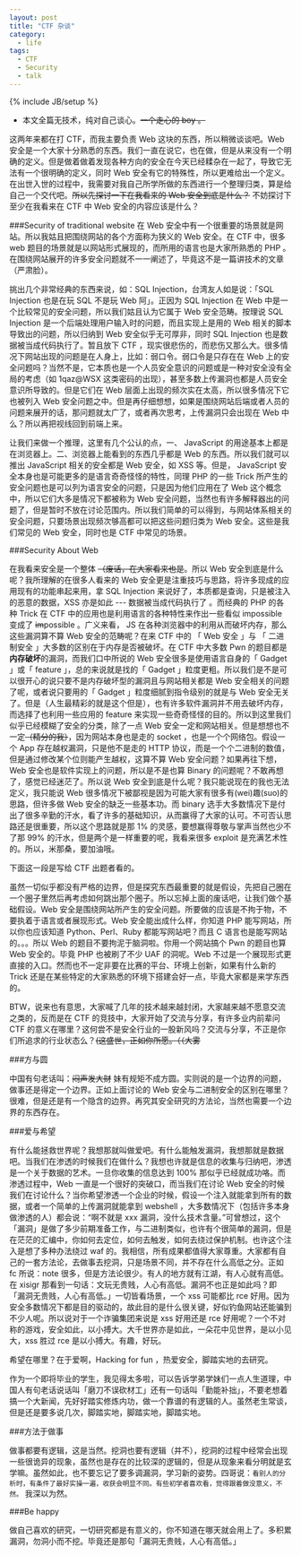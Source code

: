 ```yaml
---
layout: post
title: "CTF 杂谈"
category: 
  - life
tags: 
  - CTF
  - Security
  - talk
---
```

{% include JB/setup %}

* 本文全篇无技术，纯对自己谈心。<del>一个走心的 boy 。</del>

这两年来都在打 CTF，而我主要负责 Web 这块的东西，所以稍微谈谈吧。Web 安全是一个大家十分熟悉的东西。我们一直在说它，也在做，但是从来没有一个明确的定义。但是做着做着发现各种方向的安全在今天已经糅杂在一起了，导致它无法有一个很明确的定义，同时 Web 安全有它的特殊性，所以更难给出一个定义。在出世入世的过程中，我需要对我自己所学所做的东西进行一个整理归类，算是给自己一个交代吧。<del>所以先探讨一下在我看来的 Web 安全到底是什么？</del> 不妨探讨下至少在我看来在 CTF 中 Web 安全的内容应该是什么？

###Security of traditional website
在 Web 安全中有一个很重要的场景就是网站。所以我姑且把围绕网站的各个方面称为狭义的 Web 安全。在 CTF 中，很多 web 题目的场景就是以网站形式展现的，而所用的语言也是大家所熟悉的 PHP 。在围绕网站展开的许多安全问题就不一一阐述了，毕竟这不是一篇讲技术的文章（严肃脸）。

挑出几个非常经典的东西来说，如：SQL Injection，台湾友人如是说：「SQL Injection 也是在玩 SQL 不是玩 Web 阿」。正因为 SQL Injection 在 Web 中是一个比较常见的安全问题，所以我们姑且认为它属于 Web 安全范畴。按理说 SQL Injection 是一个后端处理用户输入时的问题，而且实现上是用的 Web 相关的脚本导致出的问题，所以归纳到 Web 安全似乎无可厚非，同时 SQL Injection 也是数据被当成代码执行了。暂且放下 CTF ，现实很悲伤的，而悲伤又那么大。很多情况下网站出现的问题是在人身上，比如：弱口令。弱口令是只存在在 Web 上的安全问题吗？当然不是，它本质也是一个人员安全意识的问题或是一种对安全没有全局的考虑（如 1qaz@WSX 这类密码的出现），甚至多数上传漏洞也都是人员安全意识所导致的。但是它们在 Web 层面上出现的频次实在太高，所以很多情况下它也被列入 Web 安全问题之中。但是再仔细想想，如果是围绕网站后端或者人员的问题来展开的话，那问题就太广了，或者再次思考，上传漏洞只会出现在 Web 中么？所以再把视线回到前端上来。

让我们来做一个推理，这里有几个公认的点，一、 JavaScript 的用途基本上都是在浏览器上。二、浏览器上能看到的东西几乎都是 Web 的东西。所以我们就可以推出 JavaScript 相关的安全都是 Web 安全，如 XSS 等。但是， JavaScript 安全本身也是可能更多的是语言奇奇怪怪的特性，同理 PHP 的一些 Trick 所产生的安全问题也是可以列为语言安全的问题，只是因为他们应用在了 Web 这个概念中，所以它们大多是情况下都被称为 Web 安全问题，当然也有许多解释器出的问题了，但是暂时不放在讨论范围内。所以我们简单的可以得到，与网站体系相关的安全问题，只要场景出现频次够高都可以把这些问题归类为 Web 安全。这些是我们常见的 Web 安全，同时也是 CTF 中常见的场景。

###Security About Web

在我看来安全是一个整体 <del>（废话，在大家看来也是</del>。所以 Web 安全到底是什么呢？我所理解的在很多人看来的 Web 安全更是注重技巧与思路，将许多现成的应用现有的功能串起来用，拿 SQL Injection 来说好了，本质都是查询，只是被注入的恶意的数据，XSS 亦是如此 --- 数据被当成代码执行了 。而经典的 PHP 的各种 Trick 在 CTF 中的应用也是利用语言的各种特性来作出一些看似 impossible 变成了 <del>im</del>possible 。广义来看， JS 在各种浏览器中的利用从而破坏内存，那么这些漏洞算不算 Web 安全的范畴呢？在来 CTF 中的 「 Web 安全 」与 「 二进制安全 」大多数的区别在于内存是否被破坏。在 CTF 中大多数 Pwn 的题目都是<b>内存破坏</b>的漏洞，而我们口中所说的 Web 安全很多是使用语言自身的「 Gadget 」或「 feature 」，总的来说就是找的「 Gadget 」粒度更粗。所以我们是不是可以很开心的说只要不是内存破坏型的漏洞且与网站相关都是 Web 安全相关的问题了呢，或者说只要用的「 Gadget 」粒度细腻到指令级别的就是与 Web 安全无关了。但是（人生最精彩的就是这个但是），也有许多软件漏洞并不用去破坏内存，而选择了也利用一些应用的 feature 来实现一些奇奇怪怪的目的。所以到这里我们似乎已经模糊了安全的分类，除了一点 Web 安全一定和网站相关。但是想想也不一定<del>（精分的我）</del>，因为网站本身也是走的 socket ，也是一个个网络包。假设一个 App 存在越权漏洞，只是他不是走的 HTTP 协议，而是一个个二进制的数值，但是通过修改某个位则能产生越权，这算不算 Web 安全问题？如果再往下想，Web 安全也是软件实现上的问题，所以是不是也算 Binary 的问题呢？不敢再想了，感觉已经迷茫了。所以说 Web 安全到底是什么呢？我只能说现在的我也无法定义，我只能说 Web 很多情况下被鄙视是因为可能大家有很多有(wei)趣(suo)的思路，但许多做 Web 安全的缺乏一些基本功。而 binary 选手大多数情况下是付出了很多辛勤的汗水，看了许多的基础知识，从而赢得了大家的认可。不可否认思路还是很重要，所以这个思路就是那 1% 的灵感，要想赢得尊敬与掌声当然也少不了那 99% 的汗水，但是两个是一样重要的呢，我看来很多 exploit 是充满艺术性的。所以，米那桑，要加油哦。

下面这一段是写给 CTF 出题者看的。

虽然一切似乎都没有严格的边界，但是探究东西最重要的就是假设，先把自己圈在一个圈子里然后再考虑如何跳出那个圈子。所以忘掉上面的废话吧，让我们做个基础假设。Web 安全是围绕网站所产生的安全问题。所要做的应该是不拘于物，不要执着于语言或者展现形式。Web 安全能出成什么样，你知道 PHP 能写网站，所以你也应该知道 Python、Perl、Ruby 都能写网站吧？而且 C 语言也是能写网站的。。。所以 Web 的题目不要拘泥于脑洞啦。你用一个网站搞个 Pwn 的题目也算 Web 安全的。毕竟 PHP 也被刷了不少 UAF 的洞呢。Web 不过是一个展现形式更直接的入口。然而也不一定非要在比赛的平台、环境上创新，如果有什么新的 Trick 还是在某些特定的大家熟悉的环境下搭建会好一点，毕竟大家都是来学东西的。

BTW，说来也有意思，大家喊了几年的技术越来越封闭，大家越来越不愿意交流之类的，反而是在 CTF 的竞技中，大家开始了交流与分享，有许多业内前辈问 CTF 的意义在哪里？这何尝不是安全行业的一股新风吗？交流与分享，不正是你们所追求的行业状态么？<del>(这盛世，正如你所愿。（（大雾</del>

###方与圆

中国有句老话叫：<del>闷声发大财</del> 妹有规矩不成方圆。实则说的是一个边界的问题，做事还是得定一个边界。正如上面讨论的 Web 安全与二进制安全的区别在哪里？很难，但是还是有一个隐含的边界。再究其安全研究的方法论，当然也需要一个边界的东西存在。

###爱与希望

有什么能拯救世界呢？我想那就叫做爱吧。有什么能触发漏洞，我想那就是数据吧。当我们在渗透的时候我们在做什么？我想也许就是信息的收集与归纳吧，渗透是一个关于数据的艺术。一旦你收集的信息达到 100% 那似乎已经就成功咯。而渗透过程中，Web 一直是一个很好的突破口，而当我们在讨论 Web 安全的时候我们在讨论什么？当你希望渗透一个企业的时候，假设一个注入就能拿到所有的数据，或者一个简单的上传漏洞就能拿到 webshell ，大多数情况下（包括许多本身做渗透的人）都会说：“啊不就是 xxx 漏洞，没什么技术含量。”可曾想过，这个「漏洞」是做了多少前期准备工作，与二进制类似，也许有个很简单的漏洞，但是在茫茫的汇编中，你如何去定位，如何去触发，如何去绕过保护机制。也许这个注入是想了多种办法绕过 waf 的。我相信，所有成果都值得大家尊重。大家都有自己的一套方法论，去做事去挖洞，只是场景不同，并不存在什么高低之分。正如 fc 所说：note 很多，但是方法论很少。有人的地方就有江湖，有人心就有高低。在 xisigr 那看到一句话：文玩无贵贱，人心有高低。漏洞不也正是如此吗？即「漏洞无贵贱，人心有高低。」一切皆看场景，一个 xss 可能都比 rce 好用。因为安全多数情况下都是目的驱动的，故此目的是什么很关键，好似钓鱼网站还能骗到不少人呢。所以说对于一个诈骗集团来说是 xss 好用还是 rce 好用呢？一个不对称的游戏，安全如此，以小搏大。大千世界亦是如此，一朵花中见世界，是以小见大，xss 胜过 rce 是以小搏大。有趣，好玩。

希望在哪里？在于爱啊，Hacking for fun ，热爱安全，脚踏实地的去研究。

作为一个即将毕业的学生，我见得太多啦，可以告诉学弟学妹们一点人生道理，中国人有句老话说话叫「磨刀不误砍材工」还有一句话叫「勤能补拙」，不要老想着搞一个大新闻，先好好踏实修炼内功，做一个靠谱的有逻辑的人。虽然老生常谈，但是还是要多说几次，脚踏实地，脚踏实地，脚踏实地。

###方法于做事

做事都要有逻辑，这是当然。挖洞也要有逻辑（并不），挖洞的过程中经常会出现一些很诡异的现象，虽然也是存在的比较深的逻辑的，但是从现象来看分明就是玄学嘛。虽然如此，也不要忘记了要多调漏洞，学习新的姿势。四哥说：```看别人的分析时，有条件了最好实操一遍，收获会明显不同。有些初学者喜欢看，觉得跟着做没意义，不然。``` 我深以为然。

###Be happy

做自己喜欢的研究，一切研究都是有意义的，你不知道在哪天就会用上了。多积累漏洞，勿洞小而不挖。毕竟还是那句「漏洞无贵贱，人心有高低。」

